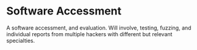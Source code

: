 # Software Accessment 
A software accessment, and evaluation. Will involve, testing, fuzzing, and
individual reports from multiple hackers with different but relevant
specialties. 

